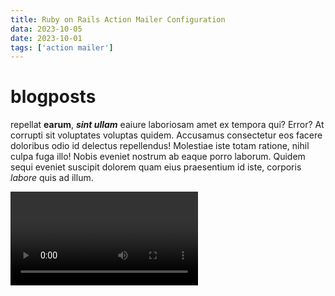 ```yaml
---
title: Ruby on Rails Action Mailer Configuration
data: 2023-10-05
date: 2023-10-01
tags: ['action mailer']
---
```


# blogposts

repellat **earum**, **_sint ullam_** eaiure laboriosam amet ex tempora qui? Error? At corrupti sit
voluptates voluptas quidem. Accusamus consectetur eos facere doloribus odio id delectus repellendus!
Molestiae iste totam ratione, nihil culpa fuga illo! Nobis eveniet nostrum ab eaque porro laborum.
Quidem sequi eveniet suscipit dolorem quam eius praesentium id iste, corporis _labore_ quis ad
illum.

<CodeHeader text='TestComponent.tsx' />

<Video id='6ih_3m_UPKg' />

<CustomImage
  src='https://raw.githubusercontent.com/akladyous/blogposts/main/images/_redux.png'
  alt='Redux.JS'
/>

<CustomImage
  src='https://raw.githubusercontent.com/akladyous/blogposts/main/images/_react-js.png'
  alt='React.JS'
/>

```ts
export default async function BlogPosts() {
  console.group('Blog');
  const posts = await getPostsMeta('blogposts');
  if (!posts) {
    return <div>not posts</div>;
  }

  return (
    <main>
      <h4>Blog Post</h4>
      {posts.map((post, i) => {
        // debugger;
        return (
          <ul className='m-2' key={i}>
            {
              <li className='my-2'>
                <Link href={`blog/${post.id}`}>{post.title}</Link>
              </li>
            }
          </ul>
        );
      })}
    </main>
  );
}
```

<Video id='6ih_3m_UPKg' />

```ts
export default async function BlogPosts() {
  console.group('Blog');
  const posts = await getPostsMeta('blogposts');
  if (!posts) {
    return <div>not posts</div>;
  }

  return (
    <main>
      <h4>Blog Post</h4>
      {posts.map((post, i) => {
        // debugger;
        return (
          <ul className='m-2' key={i}>
            {
              <li className='my-2'>
                <Link href={`blog/${post.id}`}>{post.title}</Link>
              </li>
            }
          </ul>
        );
      })}
    </main>
  );
}
```

Lorem ipsum dolor sit amet, consectetur adipisicing elit. Tempora ducimus porro quidem, magni nisi
ad iure. Corrupti nisi reiciendis esse alias eveniet nostrum tempore ut! Doloremque labore magni
suscipit neque? At, officia! Quae temporibus suscipit nam omnis voluptatem dignissimos commodi illum
voluptatibus aperiam, alias, nihil in ipsam quia labore velit sint sit facere facilis aliquam quas
quaerat saepe amet optio. Ex pariatur eaque sapiente architecto neque exercitationem, fuga officia
saepe, ipsam quae incidunt corrupti, tempore maiores! Nobis similique.

Optionesciunt labore est consectetur ipsa architecto laboriosam ipsum, dolore voluptate neque
ratione nulla asperiores!.

Corrupti nisi reiciendis esse alias eveniet nostrum tempore ut! Doloremque labore magni suscipit
neque? At, officia! Quae temporibus suscipit nam omnis voluptatem dignissimos commodi illum
voluptatibus aperiam, alias, nihil in ipsam quia labore velit sint sit facere facilis aliquam quas
quaerat saepe amet optio. Ex pariatur eaque sapiente architecto neque exercitationem, fuga officia
saepe, ipsam quae incidunt corrupti, tempore maiores! Nobis similique, repellat earum, sint ullam ea
iure laboriosam amet ex tempora qui? Error? At corrupti sit voluptates voluptas quidem. Accusamus
consectetur eos facere doloribus odio id delectus repellendus! Molestiae iste totam ratione, nihil
culpa fuga illo! Nobis eveniet nostrum ab eaque porro laborum. Quidem sequi eveniet suscipit dolorem
quam eius praesentium id iste, corporis labore quis ad illum. Optio nesciunt labore est consectetur
ipsa architecto laboriosam ipsum, dolore voluptate neque ratione nulla asperiores!
